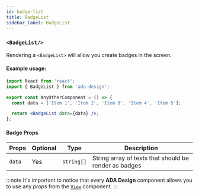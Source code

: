 ```yaml
---
id: badge-list
title: BadgeList
sidebar_label: BadgeList
---
```


### `<BadgeList/>`

Rendering a `<BadgeList>` will allow you create badges in the screen.

#### Example usage:

```jsx
import React from 'react';
import { BadgeList } from 'ada-design';

export const AnyOtherComponent = () => {
  const data = ['Item 1', 'Item 2', 'Item 3', 'Item 4', 'Item 5'];

  return <BadgeList data={data} />;
};
```

#### Badge Props

| Props  | Optional | Type       | Description                                           |
| ------ | -------- | ---------- | ----------------------------------------------------- |
| `data` | Yes      | `string[]` | String array of texts that should be render as badges |

:::note
It's important to notice that every **ADA Design** component allows you to use any _props_ from the [`View`](view) component.
:::
